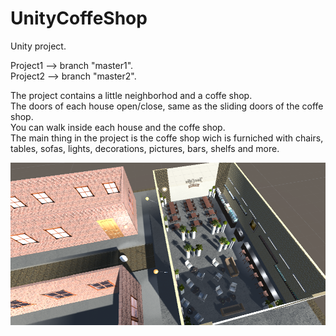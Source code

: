 # UnityCoffeShop

Unity project.

Project1 --> branch "master1".<br />
Project2 --> branch "master2".<br />

The project contains a little neighborhod and a coffe shop.<br />
The doors of each house open/close, same as the sliding doors of the coffe shop.<br />
You can walk inside each house and the coffe shop.<br />
The main thing in the project is the coffe shop wich is furniched with chairs, tables, sofas, lights, decorations, pictures, bars, shelfs and more.<br />

![](Preview.png)
